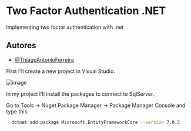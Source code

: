 
# Two Factor Authentication .NET

Implementing two factor authentication with .net 


## Autores

- [@ThiagoAntonioFerreira](https://github.com/ThiagoAntonioFerreira)

First I'll create a new project in Visual Studio.

![image](https://user-images.githubusercontent.com/2035948/222460693-91f0fea1-6a5a-4308-b76c-ce9c7b752fba.png)

In my project I'll install the packages to connect to SqlServer. 

Go to Tools -> Nuget Package Manager -> Package Manager Console and type this:

```bash
  dotnet add package Microsoft.EntityFrameworkCore --version 7.0.3
```
